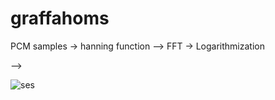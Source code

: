 # graffahoms
PCM samples -> hanning function --> FFT -> Logarithmization

-->

![ses](http://puu.sh/maOVx/1850fafe31.png)
